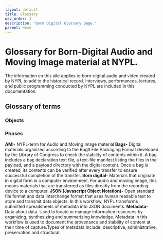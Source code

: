```yaml
---
layout: default
title: Glossary
nav_order: 1
description: "Born Digital Glossary page."
parent: Home
---
```


# Glossary for Born-Digital Audio and Moving Image material at NYPL.
The information on this site applies to born-digital audio and video created by NYPL to add to the historical record. Interviews, performances, lectures, and public programming conducted by NYPL are included in this documentation.  

## Glossary of terms

### Objects
### Phases

**AMI-** NYPL-term for Audio and Moving Image material
**Bags-** Digital materials organized according to the BagIt File Packaging Format developed by the Library of Congress to check the stability of contents within it. A bag includes a bag declaration text file, a text-file manifest listing the files in the payload, and a payload directory with the digital content. Once a bag is created, its contents can be verified after every transfer to ensure successful completion of the transfer.
**Born digital-** Materials that originate in digital form in a computer environment. For audio and moving image, this means materials that are transferred as files directly from the recording device to a computer.
**JSON (Javascript Object Notation)-** Open standard file format and data interchange format that uses human readable text to store and transmit data objects. In this workflow, NYPL transforms submitted spreadsheets of metadata into JSON documents.
**Metadata-** Data about data. Used to locate or manage information resources by organizing, synthesizing and summarizing knowledge. Metadata in this workflow is used to document the provenance and stability of content at their time of capture.Types of metadata include: descriptive, administrative, preservation and structural.
